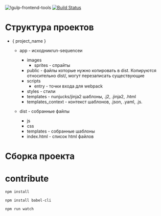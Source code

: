 ![!gulp-frontend-tools](https://david-dm.org/apkawa/gulp-frontend-tools.svg)
[![Build Status](https://travis-ci.org/Apkawa/gulp-frontend-tools.svg?branch=master)](https://travis-ci.org/Apkawa/gulp-frontend-tools)

# Структура проектов

* { project_name }
    * app - исходникrun-sequenceи
        * images
            * sprites - спрайты
        * public - файлы которые нужно копировать в dist. 
            Копируются относительно dist/, могут перезаписать существующие
        * scripts
            * entry - точки входа для webpack
        * styles - стили
        * templates - nunjucks/jinja2 шаблоны, .j2, .jinja2, .html
        * templates_context - контекст шаблонов, .json, .yaml, .js.
        
    * dist - собранные файлы
        * js
        * css
        * templates - собранные шаблоны
        * index.html - список html файлов
       
        

# Сборка проекта



# contribute
    
    npm install

    npm install babel-cli
    
    npm run watch